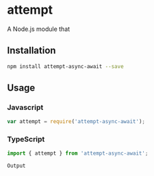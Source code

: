 # attempt
A Node.js module that 

## Installation 
```sh
npm install attempt-async-await --save
```
## Usage
### Javascript
```javascript
var attempt = require('attempt-async-await');
```

### TypeScript
```typescript
import { attempt } from 'attempt-async-await';
```
```sh
Output
```
